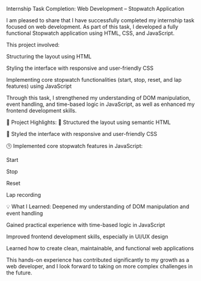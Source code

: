 Internship Task Completion: Web Development – Stopwatch Application

I am pleased to share that I have successfully completed my internship task focused on web development. As part of this task, I developed a fully functional Stopwatch application using HTML, CSS, and JavaScript.

This project involved:

Structuring the layout using HTML

Styling the interface with responsive and user-friendly CSS

Implementing core stopwatch functionalities (start, stop, reset, and lap features) using JavaScript

Through this task, I strengthened my understanding of DOM manipulation, event handling, and time-based logic in JavaScript, as well as enhanced my frontend development skills.

📌 Project Highlights:
📄 Structured the layout using semantic HTML

🎨 Styled the interface with responsive and user-friendly CSS

🕒 Implemented core stopwatch features in JavaScript:

Start

Stop

Reset

Lap recording

💡 What I Learned:
Deepened my understanding of DOM manipulation and event handling

Gained practical experience with time-based logic in JavaScript

Improved frontend development skills, especially in UI/UX design

Learned how to create clean, maintainable, and functional web applications

This hands-on experience has contributed significantly to my growth as a web developer, and I look forward to taking on more complex challenges in the future.


